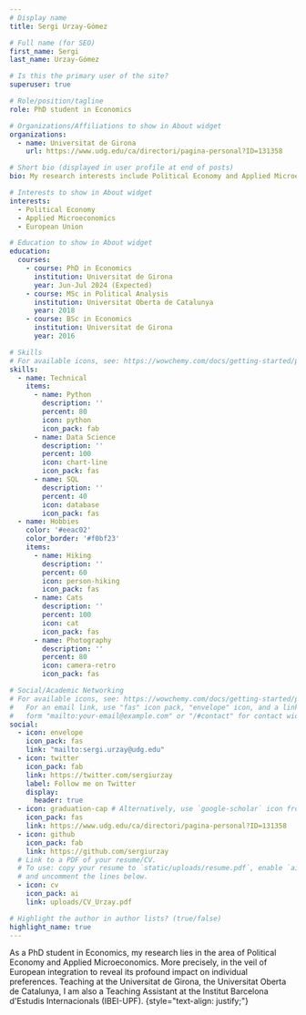 ```yaml
---
# Display name
title: Sergi Urzay-Gómez

# Full name (for SEO)
first_name: Sergi
last_name: Urzay-Gómez

# Is this the primary user of the site?
superuser: true

# Role/position/tagline
role: PhD student in Economics

# Organizations/Affiliations to show in About widget
organizations:
  - name: Universitat de Girona
    url: https://www.udg.edu/ca/directori/pagina-personal?ID=131358

# Short bio (displayed in user profile at end of posts)
bio: My research interests include Political Economy and Applied Microeconomics.

# Interests to show in About widget
interests:
  - Political Economy
  - Applied Microeconomics
  - European Union

# Education to show in About widget
education:
  courses:
    - course: PhD in Economics
      institution: Universitat de Girona
      year: Jun-Jul 2024 (Expected)
    - course: MSc in Political Analysis
      institution: Universitat Oberta de Catalunya
      year: 2018
    - course: BSc in Economics
      institution: Universitat de Girona
      year: 2016

# Skills
# For available icons, see: https://wowchemy.com/docs/getting-started/page-builder/#icons
skills:
  - name: Technical
    items:
      - name: Python
        description: ''
        percent: 80
        icon: python
        icon_pack: fab
      - name: Data Science
        description: ''
        percent: 100
        icon: chart-line
        icon_pack: fas
      - name: SQL
        description: ''
        percent: 40
        icon: database
        icon_pack: fas
  - name: Hobbies
    color: '#eeac02'
    color_border: '#f0bf23'
    items:
      - name: Hiking
        description: ''
        percent: 60
        icon: person-hiking
        icon_pack: fas
      - name: Cats
        description: ''
        percent: 100
        icon: cat
        icon_pack: fas
      - name: Photography
        description: ''
        percent: 80
        icon: camera-retro
        icon_pack: fas

# Social/Academic Networking
# For available icons, see: https://wowchemy.com/docs/getting-started/page-builder/#icons
#   For an email link, use "fas" icon pack, "envelope" icon, and a link in the
#   form "mailto:your-email@example.com" or "/#contact" for contact widget.
social:
  - icon: envelope
    icon_pack: fas
    link: "mailto:sergi.urzay@udg.edu"
  - icon: twitter
    icon_pack: fab
    link: https://twitter.com/sergiurzay
    label: Follow me on Twitter
    display:
      header: true
  - icon: graduation-cap # Alternatively, use `google-scholar` icon from `ai` icon pack
    icon_pack: fas
    link: https://www.udg.edu/ca/directori/pagina-personal?ID=131358
  - icon: github
    icon_pack: fab
    link: https://github.com/sergiurzay
  # Link to a PDF of your resume/CV.
  # To use: copy your resume to `static/uploads/resume.pdf`, enable `ai` icons in `params.yaml`,
  # and uncomment the lines below.
  - icon: cv
    icon_pack: ai
    link: uploads/CV_Urzay.pdf

# Highlight the author in author lists? (true/false)
highlight_name: true
---
```


As a PhD student in Economics, my research lies in the area of Political Economy and Applied Microeconomics. More precisely, in the veil of European integration to reveal its profound impact on individual preferences. Teaching at the Universitat de Girona, the Universitat Oberta de Catalunya, I am also a Teaching Assistant at the Institut Barcelona d'Estudis Internacionals (IBEI-UPF).
{style="text-align: justify;"}